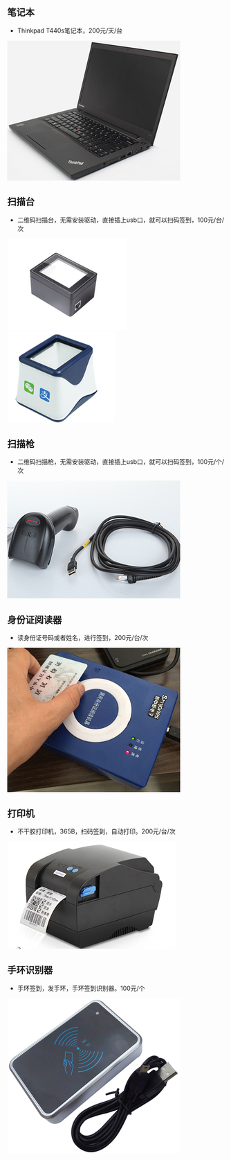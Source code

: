 ## 笔记本

* Thinkpad T440s笔记本，200元/天/台

![avatar](../images/bjb.jpg)	

## 扫描台

* 二维码扫描台，无需安装驱动，直接插上usb口，就可以扫码签到，100元/台/次

![avatar](../images/smt2.jpg)![avatar](../images/smt4.png)

## 扫描枪

* 二维码扫描枪，无需安装驱动，直接插上usb口，就可以扫码签到，100元/个/次

![avatar](../images/smq.jpg)

## 身份证阅读器

* 读身份证号码或者姓名，进行签到，200元/台/次

![avatar](../images/sfz.jpg)


## 打印机

* 不干胶打印机，365B，扫码签到，自动打印。200元/台/次

![avatar](../images/dyj.png)

## 手环识别器

* 手环签到，发手环，手环签到识别器。100元/个

![avatar](../images/shdkq.jpg)









